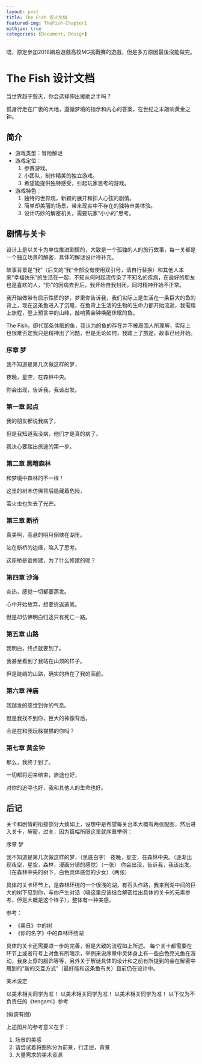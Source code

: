 ```yaml
---
layout: post
title: The Fish 设计文档
featured-img: TheFish-Chapter1
mathjax: true
categories: [Document, Design]
---
```


唔，原定參加2018網易遊戲高校MG挑戰賽的遊戲，但是多方原因最後沒能做完。

<!--more-->

# The Fish 设计文档

当世界趋于毁灭，你会选择伸出援助之手吗？

孤身行走在广袤的大地，遵循梦境的指示和内心的答案，在世纪之末敲响黄金之钟。


## 简介

+ 游戏类型：冒险解谜
+ 游戏定位：
  1. 参赛游戏。
  2. 小团队，制作精美的独立游戏。
  3. 希望能提供独特感受，引起玩家思考的游戏。
+ 游戏特色：
  1. 独特的世界观，新颖的展开和扣人心弦的剧情。
  2. 简单却美丽的场景，带来现实中不存在的独特审美体验。
  3. 设计巧妙的解密机关，需要玩家“小小的”思考。


## 剧情与关卡

设计上是以关卡为单位推进剧情的，大致是一个孤独的人的旅行故事，每一关都是一个独立场景的解密，具体的解谜设计待补充。

故事背景是“我”（后文的“我”全部没有使用双引号，请自行替换）和其他人本来“幸福快乐”的生活在一起，不知从何时起流传染了不知名的疾病，在最好的朋友也是喜欢的人，“你”的因病去世后，我开始自我封闭，同时精神开始不正常。

我开始做带有启示性质的梦，梦里你告诉我，我们实际上是生活在一条巨大的鱼的背上，现在这条鱼进入了沉睡，在鱼背上生活的生物的生命力都开始流逝，我需踏上旅程，登上预言中的山峰，敲响黄金钟唤醒休眠的鱼。

The Fish，即代那条休眠的鱼，我认为的鱼的存在并不被周围人所理解，实际上也很难否定我只是精神出了问题，但是无论如何，我踏上了旅途，故事已经开始。


### 序章 梦


我不知道是第几次做这样的梦，

夜晚，星空，在森林中央。

你会出现，告诉我，我该出发。


### 第一章 起点


我的朋友都说我病了，

但是我知道我没病，他们才是真的病了。

我决心要踏出旅途的第一步。


### 第二章 黑暗森林


和梦境中森林的不一样！

这里的树木仿佛背后隐藏着危险，

萤火虫也失去了光芒。


### 第三章 断桥


真美啊，高悬的明月倒映在湖里。

站在断桥的边缘，陷入了思考。

这座桥是谁修建，为了什么修建的呢？


### 第四章 沙海


炎热，感觉一切都要蒸发。

心中开始放弃，想要折返逃离。

但是却仿佛明白归途只有死亡一路。


### 第五章 山路


我明白，终点就要到了。

我甚至看到了我站在山顶的样子。

但是陡峭的山路，确实的挡在了我的面前。


### 第六章 神庙


我越发的感觉到你的气息。

但是我找不到你，巨大的神像背后，

会是在和我玩躲猫猫的你吗？


### 第七章 黄金钟


那么，我终于到了。

一切都将迎来结束，旅途也好，

对你的追寻也好，我和其他人的生命也好。


## 后记


关卡和剧情的衔接部分大致如上，设想中是希望每关台本大概有两张配图，然后进入关卡，解密，过关，因为篇幅所限这里就序章举例：


序章 梦

我不知道是第几次做这样的梦，（黑底白字）
夜晚，星空，在森林中央。（逐渐出现夜空，星空，森林，漫画分镜的感觉）（一张）
你会出现，告诉我，我该出发。（在森林中央的树下，白色灵体感觉的少女）（两张）

具体的关卡环节上，是森林环绕的一个很浅的湖，有石头作路，我来到湖中间的巨大的树下见到你，与你产生对话（唔这里应该结合解密给出具体的关卡的元素参考，但是大概是这个样子），整体有一种美感。

参考：

+ 《奥日》中的树
+ 《你的名字》中的森林环绕湖


具体的关卡还需要进一步的完善，但是大致的流程如上所述。
每个关卡都需要在环节上或者符号上对鱼有所暗示，举例来说序章中灵体身上有一些白色亮光鱼在游动，我身上穿的服饰等等，另外关于解谜具体的设计和之前有所提到的会在解密中用到的“新的交互方式”（最好能和这条鱼有关）目前仍在设计中。

美术设定

以美术相关同学为准！
以美术相关同学为准！
以美术相关同学为准！
以下仅为不负责任的《tengami》参考

(假装有图)

上述图片的参考意义在于：

1. 场景的美感
2. 请尝试着将图拆分为前景，行走层，背景
3. 大量需求的美术资源

